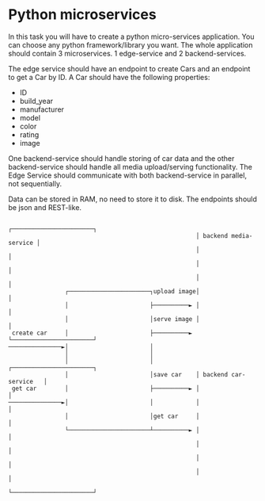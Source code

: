 
# Python microservices

In this task you will have to create a python micro-services application. You can choose any python framework/library you want. 
The whole application should contain 3 microservices. 1 edge-service and 2 backend-services.

The edge service should have an endpoint to create Cars and an endpoint to get a Car by ID.
A Car should have the following properties:
* ID
* build_year
* manufacturer 
* model
* color
* rating
* image

One backend-service should handle storing of car data and the other backend-service should handle all media upload/serving functionality.
The Edge Service should communicate with both backend-service in parallel, not sequentially.

Data can be stored in RAM, no need to store it to disk.
The endpoints should be json and REST-like.





                                                         ┌───────────────────────┐
                                                         │ backend media-service │
                                                         │                       │
                                                         │                       │
                                                         │                       │
                    ┌───────────────────────┐upload image│                       │
                    │                       ├──────────► │                       │
                    │                       │serve image │                       │
     create car     │                       ├──────────► └───────────────────────┘
    ───────────────►│                       │
                    │                       │
                    │                       │            ┌───────────────────────┐
                    │                       │save car    │ backend car-service   │
     get car        │                       ├──────────► │                       │
    ───────────────►│                       │            │                       │
                    │                       │get car     │                       │
                    └───────────────────────┴──────────► │                       │
                                                         │                       │
                                                         │                       │
                                                         │                       │
                                                         └───────────────────────┘
